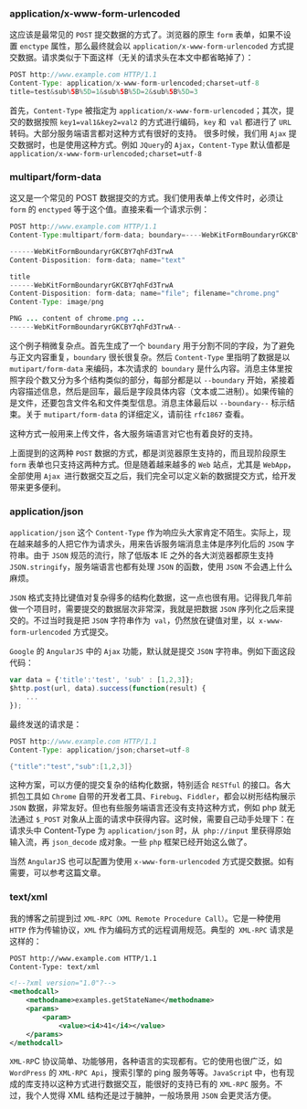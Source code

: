 ### application/x-www-form-urlencoded 

这应该是最常见的 `POST` 提交数据的方式了。浏览器的原生 `form` 表单，如果不设置 `enctype` 属性，那么最终就会以 `application/x-www-form-urlencoded` 方式提交数据。请求类似于下面这样（无关的请求头在本文中都省略掉了）： 
```java
POST http://www.example.com HTTP/1.1 
Content-Type: application/x-www-form-urlencoded;charset=utf-8 
title=test&sub%5B%5D=1&sub%5B%5D=2&sub%5B%5D=3 
```
首先，`Content-Type` 被指定为 `application/x-www-form-urlencoded`；其次，提交的数据按照 `key1=val1&key2=val2` 的方式进行编码，`key` 和` val` 都进行了 `URL` 转码。大部分服务端语言都对这种方式有很好的支持。
很多时候，我们用 `Ajax` 提交数据时，也是使用这种方式。例如 `JQuery`的 `Ajax`，`Content-Type` 默认值都是`application/x-www-form-urlencoded;charset=utf-8 `

### multipart/form-data 

这又是一个常见的 POST 数据提交的方式。我们使用表单上传文件时，必须让 `form` 的 `enctyped` 等于这个值。直接来看一个请求示例： 
```java
POST http://www.example.com HTTP/1.1 
Content-Type:multipart/form-data; boundary=----WebKitFormBoundaryrGKCBY7qhFd3TrwA 

------WebKitFormBoundaryrGKCBY7qhFd3TrwA 
Content-Disposition: form-data; name="text" 

title 
------WebKitFormBoundaryrGKCBY7qhFd3TrwA 
Content-Disposition: form-data; name="file"; filename="chrome.png" 
Content-Type: image/png 

PNG ... content of chrome.png ... 
------WebKitFormBoundaryrGKCBY7qhFd3TrwA-- 
```
这个例子稍微复杂点。首先生成了一个 `boundary` 用于分割不同的字段，为了避免与正文内容重复，`boundary` 很长很复杂。然后 `Content-Type` 里指明了数据是以 `mutipart/form-data` 来编码，本次请求的` boundary` 是什么内容。消息主体里按照字段个数又分为多个结构类似的部分，每部分都是以 `--boundary` 开始，紧接着内容描述信息，然后是回车，最后是字段具体内容（文本或二进制）。如果传输的是文件，还要包含文件名和文件类型信息。消息主体最后以 `--boundary--` 标示结束。关于 `mutipart/form-data` 的详细定义，请前往 `rfc1867` 查看。 

这种方式一般用来上传文件，各大服务端语言对它也有着良好的支持。 

上面提到的这两种 `POST` 数据的方式，都是浏览器原生支持的，而且现阶段原生 `form` 表单也只支持这两种方式。但是随着越来越多的 `Web` 站点，尤其是 `WebApp`，全部使用 `Ajax `进行数据交互之后，我们完全可以定义新的数据提交方式，给开发带来更多便利。 

### application/json 

`application/json` 这个 `Content-Type` 作为响应头大家肯定不陌生。实际上，现在越来越多的人把它作为请求头，用来告诉服务端消息主体是序列化后的 `JSON` 字符串。由于 `JSON` 规范的流行，除了低版本 IE 之外的各大浏览器都原生支持 `JSON.stringify`，服务端语言也都有处理 `JSON` 的函数，使用 `JSON` 不会遇上什么麻烦。 

`JSON` 格式支持比键值对复杂得多的结构化数据，这一点也很有用。记得我几年前做一个项目时，需要提交的数据层次非常深，我就是把数据 `JSON` 序列化之后来提交的。不过当时我是把 `JSON` 字符串作为` val`，仍然放在键值对里，以` x-www-form-urlencoded` 方式提交。 

`Google` 的 `AngularJS` 中的 `Ajax` 功能，默认就是提交 `JSON` 字符串。例如下面这段代码： 

```js
var data = {'title':'test', 'sub' : [1,2,3]}; 
$http.post(url, data).success(function(result) { 
    ... 
}); 
```
最终发送的请求是： 
```java
POST http://www.example.com HTTP/1.1 
Content-Type: application/json;charset=utf-8 

{"title":"test","sub":[1,2,3]} 
```
这种方案，可以方便的提交复杂的结构化数据，特别适合 `RESTful` 的接口。各大抓包工具如 `Chrome` 自带的开发者工具、`Firebug`、`Fiddler`，都会以树形结构展示 `JSON` 数据，非常友好。但也有些服务端语言还没有支持这种方式，例如 php 就无法通过 `$_POST` 对象从上面的请求中获得内容。这时候，需要自己动手处理下：在请求头中 Content-Type 为 `application/json` 时，从` php://input` 里获得原始输入流，再 `json_decode` 成对象。一些 `php` 框架已经开始这么做了。 

当然 `AngularJ`S 也可以配置为使用 `x-www-form-urlencoded` 方式提交数据。如有需要，可以参考这篇文章。 

### text/xml 

我的博客之前提到过 `XML-RPC（XML Remote Procedure Call）`。它是一种使用 `HTTP` 作为传输协议，`XML` 作为编码方式的远程调用规范。典型的` XML-RPC` 请求是这样的： 

```xml
POST http://www.example.com HTTP/1.1 
Content-Type: text/xml 

<!--?xml version="1.0"?--> 
<methodcall> 
    <methodname>examples.getStateName</methodname> 
    <params> 
        <param> 
            <value><i4>41</i4></value> 
    </params> 
</methodcall> 
```
`XML-RP`C 协议简单、功能够用，各种语言的实现都有。它的使用也很广泛，如 `WordPress` 的 `XML-RPC Api`，搜索引擎的 ping 服务等等。`JavaScrip`t 中，也有现成的库支持以这种方式进行数据交互，能很好的支持已有的 `XML-RPC` 服务。不过，我个人觉得 XML 结构还是过于臃肿，一般场景用 `JSON` 会更灵活方便。 
